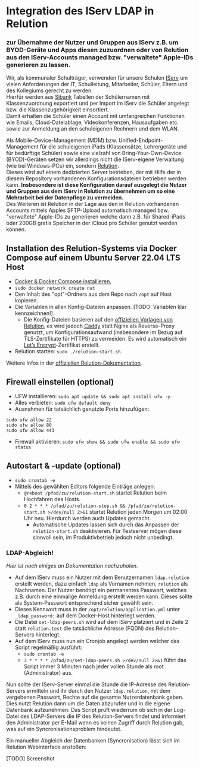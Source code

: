 # Integration des IServ LDAP in Relution
### zur Übernahme der Nutzer und Gruppen aus IServ z.B. um BYOD-Geräte und Apps diesen zuzuordnen oder von Relution aus den IServ-Accounts managed bzw. "verwaltete" Apple-IDs generieren zu lassen.

Wir, als kommunaler Schulträger, verwenden für unsere Schulen [IServ](https://iserv.de/) um vielen Anforderungen der IT, Schulleitung, Mitarbeiter, Schüler, Eltern und des Kollegiums gerecht zu werden.  
Hierfür werden aus [Sibank](https://haneke.de/sibank-schulverwaltungs-Software.html) Tabellen der Schülernamen mit Klassenzuordnung exportiert und per Import im IServ die Schüler angelegt bzw. die Klassenzugehörigkeit einsortiert.  
Damit erhalten die Schüler einen Account mit umfangreichen Funktionen wie Emails, Cloud-Dateiablage, Videokonferenzen, Hausaufgaben etc. sowie zur Anmeldung an den schuleigenen Rechnern und dem WLAN.

Als Mobile-Device-Management (MDM) bzw. Unified-Endpoint-Management für die schuleigenen iPads (Klassensätze, Lehrergeräte und für bedürftige Schüler) sowie eine vielzahl von Bring-Your-Own-Device (BYOD)-Geräten setzen wir allerdings nicht die IServ-eigene Verwaltung (wie bei Windows-PCs) ein, sondern [Relution](https://relution.io/).   
Dieses wird auf einem dedizierten Server betrieben, der mit Hilfe der in diesem Repository vorhandenen Konfigurationsdateien betrieben werden kann. **Insbesondere ist diese Konfiguration darauf ausgelegt die Nutzer und Gruppen aus dem IServ in Relution zu übernehmen um so eine Mehrarbeit bei der Datenpflege zu vermeiden.**    
Des Weiteren ist Relution in der Lage aus den in Relution vorhandenen Accounts mittels Apples SFTP-Upload automatisch managed bzw. "verwaltete" Apple-IDs zu generieren welche dann z.B. für Shared-iPads oder 200GB gratis Speicher in der iCloud pro Schüler genutzt werden können.

## Installation des Relution-Systems via Docker Compose auf einem Ubuntu Server 22.04 LTS Host
* [Docker & Docker Compose installieren.](https://docs.docker.com/engine/install/ubuntu/)
* ```sudo docker network create nat```
* Den Inhalt des "opt"-Ordners aus dem Repo nach ```/opt``` auf Host kopieren.
* Die Variablen in allen Konfig-Dateien anpassen. [TODO: Variablen klar kennzeichnen!]
  * Die Konfig-Dateien basieren auf den [offiziellen Vorlagen von Relution](https://github.com/relution-io/relution-setup/tree/master/docker/Linux/opt/relution), es wird jedoch [Caddy](https://caddyserver.com/) statt Nginx als Reverse-Proxy genutzt, um Konfigurationsaufwand (insbesondere im Bezug auf TLS-Zertifikate für HTTPS) zu vermeiden. Es wird automatisch ein [Let’s Encrypt](https://letsencrypt.org/)-Zertifikat erstellt.
* Relution starten: ```sudo ./relution-start.sh```.

Weitere Infos in der [offiziellen Relution-Dokumentation](https://repo.relution.io/docs/latest/relution-installguide/docker_installation/Docker_Compose_Linux.html).

## Firewall einstellen (optional)
* UFW installieren: ```sudo apt update && sudo apt install ufw -y```.
* Alles verbieten: ```sudo ufw default deny```
* Ausnahmen für tatsächlich genutzte Ports hinzufügen:
~~~
sudo ufw allow 22
sudo ufw allow 80
sudo ufw allow 443
~~~
* Firewall aktivieren: ```sudo ufw show && sudo ufw enable && sudo ufw status```

## Autostart & -update (optional)
* ```sudo crontab -e```
* Mittels des gewählten Editors folgende Einträge anlegen:
  * ```@reboot /pfad/zu/relution-start.sh``` startet Relution beim Hochfahren des Hosts.
  * ```0 2 * * * /pfad/zu/relution-stop.sh && /pfad/zu/relution-start.sh >/dev/null 2>&1``` startet Relution jeden Morgen um 02:00 Uhr neu. Hierdurch werden auch Updates gemacht.
    * Automatische Updates lassen sich durch das Anpassen der ```relution-start.sh``` deaktivieren. Für Testserver mögen diese sinnvoll sein, im Produktivbetrieb jedoch nicht unbedingt.

### LDAP-Abgleich!
*Hier ist noch einiges an Dokumentation nachzuholen.*
* Auf dem IServ muss ein Nutzer mit dem Benutzernamen ```ldap.relution``` erstellt werden, dazu einfach ```ldap``` als Vornamen nehmen, ```relution``` als Nachnamen. Der Nutzer benötigt ein permanentes Passwort, welches z.B. durch eine einmalige Anmeldung erstellt werden kann. Dieses sollte als System-Passwort entsprechend sicher gewählt sein.
* Dieses Kennwort muss in der ```/opt/relution/application.yml``` unter ```_ldap_password:``` auf dem Docker-Host hinterlegt werden.
* Die Datei ```set-ldap-peers.sh``` wird auf dem IServ platziert und in Zeile 2 statt ```relution.test``` die tatsächliche Adresse (FQDN) des Relution-Servers hinterlegt.
* Auf dem IServ muss nun ein Cronjob angelegt werden welcher das Script regelmäßig ausführt:
  * ```sudo crontab -e```
  * ```3 * * * * /pfad/zu/set-ldap-peers.sh >/dev/null 2>&1``` führt das Script immer 3 Minuten nach jeder vollen Stunde als root (Administrator) aus.

Nun sollte der IServ-Server einmal die Stunde die IP-Adresse des Relution-Servers ermitteln und ihr durch den Nutzer ```ldap.relution```, mit dem vergebenen Passwort, Rechte auf die gesamte Nutzerdatenbank geben. Dies nutzt Relution dann um die Daten abzurufen und in die eigene Datenbank aufzunehmen. Das Script prüft wiederrum ob sich in der Log-Datei des LDAP-Servers die IP des Relution-Servers findet und informiert den Administrator per E-Mail wenn es keinen Zugriff durch Relution gab, was auf ein Syncronisationsproblem hindeutet.

Ein manueller Abgleich der Datenbanken (Syncronisation) lässt sich im Relution Webinterface anstoßen:

[TODO] Screenshot

